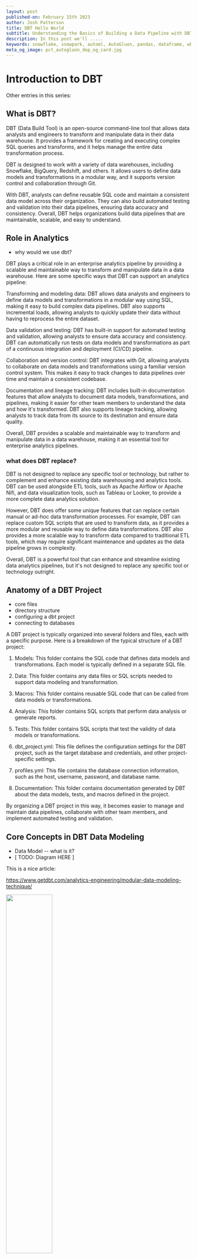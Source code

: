 ```yaml
---
layout: post
published-on: February 15th 2023
author: Josh Patterson
title: DBT Hello World
subtitle: Understanding the Basics of Building a Data Pipeline with DBT
description: In this post we'll .....
keywords: snowflake, snowpark, automl, AutoGluon, pandas, dataframe, whl, pip, anaconda, dependency
meta_og_image: pct_autogluon_dep_og_card.jpg
---
```


# Introduction to DBT

Other entries in this series:


## What is DBT?

DBT (Data Build Tool) is an open-source command-line tool that allows data analysts and engineers to transform and manipulate data in their data warehouse. It provides a framework for creating and executing complex SQL queries and transforms, and it helps manage the entire data transformation process.

DBT is designed to work with a variety of data warehouses, including Snowflake, BigQuery, Redshift, and others. It allows users to define data models and transformations in a modular way, and it supports version control and collaboration through Git.

With DBT, analysts can define reusable SQL code and maintain a consistent data model across their organization. They can also build automated testing and validation into their data pipelines, ensuring data accuracy and consistency. Overall, DBT helps organizations build data pipelines that are maintainable, scalable, and easy to understand.

## Role in Analytics


* why would we use dbt?

DBT plays a critical role in an enterprise analytics pipeline by providing a scalable and maintainable way to transform and manipulate data in a data warehouse. Here are some specific ways that DBT can support an analytics pipeline:

Transforming and modeling data: DBT allows data analysts and engineers to define data models and transformations in a modular way using SQL, making it easy to build complex data pipelines. DBT also supports incremental loads, allowing analysts to quickly update their data without having to reprocess the entire dataset.

Data validation and testing: DBT has built-in support for automated testing and validation, allowing analysts to ensure data accuracy and consistency. DBT can automatically run tests on data models and transformations as part of a continuous integration and deployment (CI/CD) pipeline.

Collaboration and version control: DBT integrates with Git, allowing analysts to collaborate on data models and transformations using a familiar version control system. This makes it easy to track changes to data pipelines over time and maintain a consistent codebase.

Documentation and lineage tracking: DBT includes built-in documentation features that allow analysts to document data models, transformations, and pipelines, making it easier for other team members to understand the data and how it's transformed. DBT also supports lineage tracking, allowing analysts to track data from its source to its destination and ensure data quality.

Overall, DBT provides a scalable and maintainable way to transform and manipulate data in a data warehouse, making it an essential tool for enterprise analytics pipelines.

### what does DBT replace?

DBT is not designed to replace any specific tool or technology, but rather to complement and enhance existing data warehousing and analytics tools. DBT can be used alongside ETL tools, such as Apache Airflow or Apache Nifi, and data visualization tools, such as Tableau or Looker, to provide a more complete data analytics solution.

However, DBT does offer some unique features that can replace certain manual or ad-hoc data transformation processes. For example, DBT can replace custom SQL scripts that are used to transform data, as it provides a more modular and reusable way to define data transformations. DBT also provides a more scalable way to transform data compared to traditional ETL tools, which may require significant maintenance and updates as the data pipeline grows in complexity.

Overall, DBT is a powerful tool that can enhance and streamline existing data analytics pipelines, but it's not designed to replace any specific tool or technology outright.

## Anatomy of a DBT Project

* core files
* directory structure
* configuring a dbt project
* connecting to databases

A DBT project is typically organized into several folders and files, each with a specific purpose. Here is a breakdown of the typical structure of a DBT project:

1. Models: This folder contains the SQL code that defines data models and transformations. Each model is typically defined in a separate SQL file.

2. Data: This folder contains any data files or SQL scripts needed to support data modeling and transformation.

3. Macros: This folder contains reusable SQL code that can be called from data models or transformations.

4. Analysis: This folder contains SQL scripts that perform data analysis or generate reports.

5. Tests: This folder contains SQL scripts that test the validity of data models or transformations.

6. dbt_project.yml: This file defines the configuration settings for the DBT project, such as the target database and credentials, and other project-specific settings.

7. profiles.yml: This file contains the database connection information, such as the host, username, password, and database name.

8. Documentation: This folder contains documentation generated by DBT about the data models, tests, and macros defined in the project.

By organizing a DBT project in this way, it becomes easier to manage and maintain data pipelines, collaborate with other team members, and implement automated testing and validation.

## Core Concepts in DBT Data Modeling

* Data Model -- what is it?
* [ TODO: Diagram HERE ]

This is a nice article:

https://www.getdbt.com/analytics-engineering/modular-data-modeling-technique/

<img src="https://www.getdbt.com/ui/img/guides/analytics-engineering/intermediate_data_models.png" width="50%" height="50%" />

A DBT data model is a SQL query that defines a specific view of data in a data warehouse. The data model can include joins, filters, aggregations, and other transformations that shape the data into a format that's easier to work with for downstream analysis and reporting.

DBT models are defined using SQL syntax and can be composed of other models or database tables. Models are defined in separate SQL files, and DBT provides a mechanism for organizing models into a modular structure.

DBT models are incremental, which means that DBT only processes the new or changed data since the last time the model was run. This makes DBT models more efficient than traditional ETL processes that require processing all of the data each time.

DBT data models are part of a larger data pipeline that transforms raw data into a format that's more useful for data analysis and reporting. By using DBT to define data models, analysts can build complex data pipelines that are modular, maintainable, and easy to test and validate.


# Building Our DBT Hello World Project with Synthetic Patient Data

* conda env creation
* install duckDB and connector
* load raw data into DuckDB
* dbt init [project]
* configuring connection to snowflake

## The Synthetic Patient Doctor Visit Data

* [ describe the data here ]

## Create Environment in Conda


To create an environment in Conda, you can follow these steps:

1. Open your terminal (or Anaconda Prompt on Windows).

2. Type the following command to create a new environment named my_env (you can replace my_env with your preferred name):

```
conda create --name my_env
```

3. Conda will ask you to confirm the installation of any additional packages that are required to create the environment. Type y and press Enter to proceed.

4. Once the environment is created, activate it by typing:

```

```

5. Your prompt should now show the name of the environment in parentheses, indicating that it's active.

6. You can now install any packages you need for your project using conda install or pip install.

7. When you're done working in the environment, you can deactivate it by typing:

```
conda deactivate
```


## Install DBT and DuckDB Connector

[ DuckDB and DBT for this one locally? ]

https://github.com/jwills/dbt-duckdb

Quote from the website:

`DuckDB is an embedded database, similar to SQLite, but designed for OLAP-style analytics. It is crazy fast and allows you to read and write data stored in CSV and Parquet files directly, without requiring you to load them into the database first.`

`dbt is the best way to manage a collection of data transformations written in SQL or Python for analytics and data science. dbt-duckdb is the project that ties DuckDB and dbt together, allowing you to create a Modern Data Stack In A Box or a simple and powerful data lakehouse- no Java or Scala required.`

Install duckdb, dbt, and the connector:

```
https://duckdb.org/docs/installation/index

pip3 install dbt-duckdb

```

The latest supported version targets dbt-core 1.1.x and duckdb 0.3.2.

### DuckDB CLI

We still need the CLI to load some data into DuckDB:


The DuckDB CLI (Command Line Interface) is a single, dependency free executable.

( todo: explain why the CLI is seperate )

### Load our Synthetic Insurance Data into DuckDB


`create table fips_test (fips_code VARCHAR, county VARCHAR, state VARCHAR);`

Confirm we can get to the data:

`select * from './data/test_fips_data.csv';`

Now copy the raw data into our table:

`copy fips_test from './data/test_fips_data.csv' (AUTO_DETECT TRUE);`

and then:

`show tables;`

### Connecting to our local DuckDB Install with the `dbt-duckdb` Connector:

https://docs.getdbt.com/reference/warehouse-setups/duckdb-setup

`DuckDB is an embedded database, similar to SQLite, but designed for OLAP-style analytics instead of OLTP. The only configuration parameter that is required in your profile (in addition to type: duckdb) is the path field, which should refer to a path on your local filesystem where you would like the DuckDB database file (and it's associated write-ahead log) to be written. You can also specify the schema parameter if you would like to use a schema besides the default (which is called main).`


### Using DBT Locally vs Using DBT in the Cloud

* need to reference [ exploratory vs enterprise data pipelines here ]
* Josh Wills notes on why he used DBT with DuckDB

### Load Some Synthetic Patient Data Into DuckDB


* working with raw data with duckdb

```
select * from './march_2023_patient_data_load/patient_checkup_logs.csv';
┌────────────┬────────────┐
│    Date    │ Patient ID │
│    date    │  varchar   │
├────────────┼────────────┤
│ 2016-09-05 │ pid-001    │
│ 2015-08-17 │ pid-002    │
│ 2013-07-18 │ pid-003    │
│ 2015-09-22 │ pid-003    │
│ 2015-10-13 │ pid-003    │
│ 2019-01-08 │ pid-003    │
│ 2021-07-24 │ pid-003    │
│ 2014-04-12 │ pid-004    │
│ 2014-06-01 │ pid-004    │
│ 2020-10-22 │ pid-004    │
│ 2020-10-29 │ pid-004    │
│ 2021-01-01 │ pid-004    │
│ 2022-03-12 │ pid-004    │
│ 2022-05-15 │ pid-004    │
│ 2014-02-05 │ pid-005    │
│ 2016-04-24 │ pid-005    │
│ 2016-08-27 │ pid-005    │
│ 2016-12-13 │ pid-005    │
│ 2017-01-25 │ pid-005    │
│ 2018-07-31 │ pid-005    │
│     ·      │    ·       │
│     ·      │    ·       │
│     ·      │    ·       │
│ 2019-12-19 │ pid-1336   │
│ 2020-01-14 │ pid-1336   │
│ 2020-09-23 │ pid-1336   │
│ 2021-02-07 │ pid-1336   │
│ 2022-09-12 │ pid-1336   │
│ 2014-02-07 │ pid-1337   │
│ 2018-01-04 │ pid-1337   │
│ 2018-11-14 │ pid-1337   │
│ 2019-05-22 │ pid-1337   │
│ 2020-01-10 │ pid-1337   │
│ 2020-04-13 │ pid-1337   │
│ 2021-01-30 │ pid-1337   │
│ 2021-11-17 │ pid-1337   │
│ 2022-03-27 │ pid-1337   │
│ 2022-07-22 │ pid-1337   │
│ 2016-01-29 │ pid-1338   │
│ 2019-05-24 │ pid-1338   │
│ 2019-12-11 │ pid-1338   │
│ 2020-02-26 │ pid-1338   │
│ 2020-10-02 │ pid-1338   │
├────────────┴────────────┤
│  6808 rows (40 shown)   │
└─────────────────────────┘
```

* load the doctor visit csv file into DuckDB


```
CREATE TABLE t1 AS SELECT * FROM read_csv_auto ('./march_2023_patient_data_load/patient_checkup_logs.csv');
D select * from t1;
┌────────────┬────────────┐
│    Date    │ Patient ID │
│    date    │  varchar   │
├────────────┼────────────┤
│ 2016-09-05 │ pid-001    │
│ 2015-08-17 │ pid-002    │
│ 2013-07-18 │ pid-003    │
│ 2015-09-22 │ pid-003    │
│ 2015-10-13 │ pid-003    │
│ 2019-01-08 │ pid-003    │
│ 2021-07-24 │ pid-003    │
│ 2014-04-12 │ pid-004    │
│ 2014-06-01 │ pid-004    │
│ 2020-10-22 │ pid-004    │
│ 2020-10-29 │ pid-004    │
│ 2021-01-01 │ pid-004    │
│ 2022-03-12 │ pid-004    │
│ 2022-05-15 │ pid-004    │
│ 2014-02-05 │ pid-005    │
│ 2016-04-24 │ pid-005    │
│ 2016-08-27 │ pid-005    │
│ 2016-12-13 │ pid-005    │
│ 2017-01-25 │ pid-005    │
│ 2018-07-31 │ pid-005    │
│     ·      │    ·       │
│     ·      │    ·       │
│     ·      │    ·       │
│ 2019-12-19 │ pid-1336   │
│ 2020-01-14 │ pid-1336   │
│ 2020-09-23 │ pid-1336   │
│ 2021-02-07 │ pid-1336   │
│ 2022-09-12 │ pid-1336   │
│ 2014-02-07 │ pid-1337   │
│ 2018-01-04 │ pid-1337   │
│ 2018-11-14 │ pid-1337   │
│ 2019-05-22 │ pid-1337   │
│ 2020-01-10 │ pid-1337   │
│ 2020-04-13 │ pid-1337   │
│ 2021-01-30 │ pid-1337   │
│ 2021-11-17 │ pid-1337   │
│ 2022-03-27 │ pid-1337   │
│ 2022-07-22 │ pid-1337   │
│ 2016-01-29 │ pid-1338   │
│ 2019-05-24 │ pid-1338   │
│ 2019-12-11 │ pid-1338   │
│ 2020-02-26 │ pid-1338   │
│ 2020-10-02 │ pid-1338   │
├────────────┴────────────┤
│  6808 rows (40 shown)   │
└─────────────────────────┘

```

* make note of the path


```
describe table t1;

┌─────────────┬─────────────┬─────────┬─────────┬─────────┬─────────┐
│ column_name │ column_type │  null   │   key   │ default │  extra  │
│   varchar   │   varchar   │ varchar │ varchar │ varchar │ varchar │
├─────────────┼─────────────┼─────────┼─────────┼─────────┼─────────┤
│ Date        │ DATE        │ YES     │         │         │         │
│ Patient ID  │ VARCHAR     │ YES     │         │         │         │
└─────────────┴─────────────┴─────────┴─────────┴─────────┴─────────┘
```


## Configure DBT Profile to Connect to DuckDB Database

To configure DBT to connect to a database, you need to create a configuration file called profiles.yml. This file should contain the necessary connection information for each database you want to connect to.

On OSX, the DBT profile.yml file lives at:

```
cat ~/.dbt/profiles.yml
```

### General Notes on Editing profile.yml

Here are the general steps to configure DBT to connect to a database:

1. Open a text editor and create a new file called profiles.yml in the root directory of your DBT project.

2. Inside the profiles.yml file, define a profile for each database you want to connect to. The profile should include the database type (e.g., postgres, redshift, etc.), host, port, database name, username, and password. Here's an example profile for a PostgreSQL database:

```
my_database:
  target: dev
  outputs:
    dev:
      type: postgres
      host: myhostname.com
      port: 5432
      dbname: mydatabase
      user: myusername
      password: mypassword
      schema: myschema
      threads: 4
      keepalives_idle: 0
```

3. Save the profiles.yml file.

4. In your DBT project, you can now reference the profile name in your dbt_project.yml file. For example, if your profile is called my_database, you can reference it like this:

```
# dbt_project.yml
...
profile: my_database
...
```

5. Once you've configured your profiles, you can run DBT commands like dbt run or dbt test to execute your DBT project against the specified database.

That's it! With these steps, you can configure DBT to connect to a database and start building data models and pipelines.

### Configure the Profile for DuckDB

```
dbt_duckdb_test:
  target: dev
  outputs:
    dev:
      type: duckdb
      path: '...../workspaces/snowpark_demos/duckdb/fips_test_db'
      #optional fields
      #schema: schema_name 
```

## Initialize DBT Project

From:
https://docs.getdbt.com/docs/building-a-dbt-project/projects

```
dbt init [project_name]
```

So here we can just use:

```
dbt init
20:04:41  Running with dbt=1.1.1
20:04:41  Setting up your profile.
The profile dbt_duckdb_test already exists in /Users/josh/.dbt/profiles.yml. Continue and overwrite it? [y/N]: N
```

And then let's check out what was generated:

```
ls -la

total 24
drwxr-xr-x  12 josh  staff   384 Jul 28 16:04 .
drwxr-xr-x   7 josh  staff   224 Jul 28 16:02 ..
-rw-r--r--   1 josh  staff    29 Jul 27 15:00 .gitignore
-rw-r--r--   1 josh  staff   571 Jul 27 15:00 README.md
drwxr-xr-x   3 josh  staff    96 Jul 27 15:00 analyses
-rw-r--r--   1 josh  staff  1349 Jul 28 16:02 dbt_project.yml
drwxr-xr-x   3 josh  staff    96 Jul 28 16:04 logs
drwxr-xr-x   3 josh  staff    96 Jul 27 15:00 macros
drwxr-xr-x   3 josh  staff    96 Jul 27 15:00 models
drwxr-xr-x   3 josh  staff    96 Jul 27 15:00 seeds
drwxr-xr-x   3 josh  staff    96 Jul 27 15:00 snapshots
drwxr-xr-x   3 josh  staff    96 Jul 27 15:00 tests
```




## Run DBT Pipeline

### Confirm DBT Profile Connection Works


Try the following command:

```
dbt debug

20:04:52  Running with dbt=1.1.1
dbt version: 1.1.1
python version: 3.8.13
python path: /Users/josh/opt/anaconda3/envs/hurricane_analytics/bin/python
os info: macOS-10.16-x86_64-i386-64bit
Using profiles.yml file at /Users/josh/.dbt/profiles.yml
Using dbt_project.yml file at /Users/josh/Documents/PattersonConsulting/workspaces/snowpark_demos/dbt/dbt_duckdb_test/dbt_project.yml

Configuration:
  profiles.yml file [OK found and valid]
  dbt_project.yml file [OK found and valid]

Required dependencies:
 - git [OK found]

Connection:
  database: main
  schema: main
  path: /Users/josh/Documents/PattersonConsulting/workspaces/snowpark_demos/duckdb/fips_test_db
  Connection test: [OK connection ok]

All checks passed!
```

### Write Our First Data Model

What does our data model look like?

```
--- other dbt stuff ---

select count(Date) as visits, "Patient ID" from t1 group by "Patient ID";

--- other dbt stuff ---

```




### Run DBT Pipeline Locally

```
dbt run
```



### Run DBT Pipeline from Github


# Summary

In this blog post we gave you an overview of DBT and then showed how to build a simple "Hello World"-style of application. For more information on DBT, check out their documentation. For more information on cloud infrastructure, check out the rest of the articles in our blog.

We also offer private workshops for companies on topics such as creating and running DBT pipelines, please feel free to reach out if you'd like to discuss attending one of our workshops.